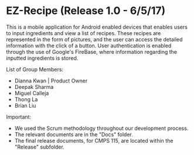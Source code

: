 # EZ-Recipe (Release 1.0 - 6/5/17)

This is a mobile application for Android enabled devices that enables users to input ingredients and view a list of recipes.
These recipes are represented in the form of pictures, and the user can access the detailed information with the click of a button.
User authentication is enabled through the use of Google's FireBase, where information regarding the inputted ingredients is stored.

List of Group Members:
- Dianna Kwan | Product Owner
- Deepak Sharma
- Miguel Calleja
- Thong La
- Brian Liu

Important: 
- We used the Scrum methodology throughout our development process.
- The relevant documents are in the "Docs" folder. 
- The final release documents, for CMPS 115, are located within the "Release" subfolder.
